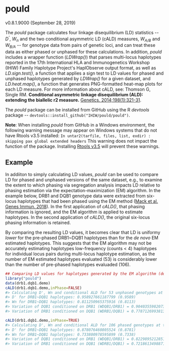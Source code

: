 <!-- README.md is generated from README.Rmd. Please edit that file -->
pould
=====

v0.8.1.9000 (September 28, 2019)

The *pould* package calculates four linkage disequilibrium (LD) statistics -- *D<sup>'</sup>*, *W<sub>n</sub>* and the two conditional asymmetric LD (cALD) measures, *W<sub>A/B</sub>* and *W<sub>B/A</sub>* -- for genotype data from pairs of genetic loci, and can treat these data as either phased or unphased for these calculations. In addition, *pould* includes a wrapper function (*LDWrap()*) that parses multi-locus haplotypes reported in the 17th International HLA and Immunogenetics Workshop (IHIW) Family Haplotype Project's HaplObserve output format, as well as *LD.sign.test()*, a function that applies a sign test to LD values for phased and unphased haplotypes generated by *LDWrap()* for a given dataset, and *LD.heat.map()*, a function that generates PNG-formatted heat-map plots for each LD measure. For more information about cALD, see: Thomson G, Single RM. **Conditional asymmetric linkage disequilibrium (ALD): extending the biallelic r2 measure.** [Genetics. 2014;198(1):321-31](https://doi.org/10.1534/genetics.114.165266).

The *pould* package can be installed from GitHub using the R *devtools* package -- `devtools::install_github("IHIW/pould/pould")`.

**Note**: When installing *pould* from GitHub in a Windows environment, the following warning message may appear on Windows systems that do not have Rtools v3.5 installed: `In untar2(tarfile, files, list, exdir) :   skipping pax global extended headers` This warning does not impact the function of the package. Installing [Rtools v3.5](https://cran.r-project.org/bin/windows/Rtools/) will prevent these warnings.

Example
-------

In addiiton to simply calculating LD values, *pould* can be used to compare LD for phased and unphased versions of the same dataset, e.g., to examine the extent to which phasing via segregation analysis impacts LD relative to phasing estimation via the expectation-maximization (EM) algorithm. In the example below, DRB1 and DQB1 genotype data were extracted from six-locus haplotypes that had been phased using the EM method ([Mack et al. Genes Immun. 2018](https://doi.org/10.1038/s41435-017-0006-8)). In the first application of *cALD()*, that phasing information is ignored, and the EM algorithm is applied to estimate haplotypes. In the second application of *cALD()*, the original six-locus phasing information is retained.

By comparing the resulting LD values, it becomes clear that LD is uniformy *lower* for the pre-phased DRB1~DQB1 haplotypes than for the *de novo* EM estimated haplotypes. This suggests that the EM algorithm may not be accurately estimating haplotypes low-frequency (counts &lt; 4) haplotypes for individual locus pairs during multi-locus haplotype estimation, as the number of EM estimated haplotypes evaluated (53) is considerably lower than the number of pre-phased haplotypes evaluaded (106).

``` r
## Comparing LD values for haplotypes generated by the EM algorithm (default = unphased) to LD values for haplotypes for which phased is known.
library("pould")
data(drb1.dqb1.demo)
cALD(drb1.dqb1.demo,inPhase=FALSE)
#> Calculating D', Wn and conditional ALD for 53 unphased genotypes at the DRB1 and DQB1 loci.
#> D' for DRB1~DQB1 haplotypes: 0.958927661187799 (0.9589) 
#> Wn for DRB1~DQB1 haplotypes: 0.811250965375916 (0.8113) 
#> Variation of DQB1 conditioned on DRB1 (WDQB1/DRB1) = 0.904035598207342 (0.904)
#> Variation of DRB1 conditioned on DQB1 (WDRB1/DQB1) = 0.778712699381306 (0.7787)

cALD(drb1.dqb1.demo,inPhase=TRUE)
#> Calculating D', Wn and conditional ALD for 106 phased genotypes at the DRB1 and DQB1 loci.
#> D' for DRB1~DQB1 haplotypes: 0.878076460805524 (0.8781) 
#> Wn for DRB1~DQB1 haplotypes: 0.733800978595899 (0.7338) 
#> Variation of DQB1 conditioned on DRB1 (WDQB1/DRB1) = 0.822989521285103 (0.823)
#> Variation of DRB1 conditioned on DQB1 (WDRB1/DQB1) = 0.721861349887199 (0.7219)
```
